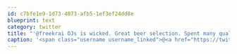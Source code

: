 ```yaml
---
id: c7bfe1e9-1d73-4073-afb5-1ef3ef24dd8e
blueprint: text
category: twitter
title: "'@freekrai OJs is wicked. Great beer selection. Spent many quality nights at the one In Edm when I lived there!"
caption: '<span class="username username_linked">@<a href="https://twitter.com/freekrai" title="Roger Stringer">freekrai</a></span> OJs is wicked. Great beer selection. Spent many quality nights at the one In Edm when I lived there!'
---
```

